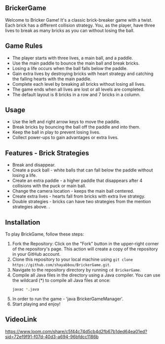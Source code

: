 ## BrickerGame

Welcome to Bricker Game! It's a classic brick-breaker game with a twist.
Each brick has a different collision strategy. You, as the player, have three lives
to break as many bricks as you can without losing the ball.


## Game Rules

- The player starts with three lives, a main ball, and a paddle.
- Use the main paddle to bounce the main ball and break bricks.
- Losing a life occurs when the ball falls below the paddle.
- Gain extra lives by destroying bricks with heart strategy and catching the falling
hearts with the main paddle.
- Complete each level by breaking all bricks without losing all lives.
- The game ends when all lives are lost or all levels are completed.
- The default layout is 8 bricks in a row and 7 bricks in a column.


## Usage

- Use the left and right arrow keys to move the paddle.
- Break bricks by bouncing the ball off the paddle and into them.
- Keep the ball in play to prevent losing lives.
- Collect power-ups to gain advantages or extra lives.


## Features - Brick Strategies

- Break and disappear.
- Create a puck ball - white balls that can fall below the paddle without losing a life.
- Create an extra paddle - a higher paddle that disappears after 4 collisions with the puck or main ball.
- Change the camera location - keeps the main ball centered.
- Create extra lives - hearts fall from bricks with extra live strategy.
- Double strategies - bricks can have two strategies from the mention strategies above. .


## Installation

To play BrickGame, follow these steps:
1. Fork the Repository: Click on the "Fork" button in the upper-right corner of the repository's page. This action will create a copy of the repository in your GitHub account.
2. Clone this repository to your local machine using `git clone https://github.com/shayabbou/BrickerGame.git`.
3. Navigate to the repository directory by running `cd BrickerGame`.
4. Compile all Java files in the directory using a Java compiler.
   You can use the wildcard (*) to compile all Java files at once:
   ```bash
   javac *.java
4. In order to run the game - 'java BrickerGameManager'.
5. Start playing and enjoy!

## VideoLink

https://www.loom.com/share/c5f44c74d5cb4d2fb67b1ded64ea01ed?sid=72ef9f91-f07d-40d3-a694-96bfdcc1186b
